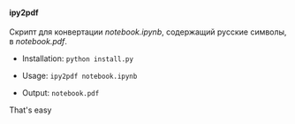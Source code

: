 #### ipy2pdf

Скрипт для конвертации _notebook.ipynb_, содержащий русские символы, в _notebook.pdf_.

- Installation: `python install.py`

- Usage: `ipy2pdf notebook.ipynb`

- Output: `notebook.pdf`

That's easy
